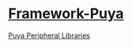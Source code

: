 ﻿# [Framework-Puya](https://github.com/OS-Q/framework-puya)

[Puya Peripheral Libraries](https://www.puyasemi.com/cpzx3/info_267_aid_242_kid_235.html)
